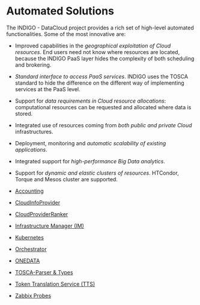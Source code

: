 # Automated Solutions

The INDIGO - DataCloud project provides a rich set of high-level automated functionalities. Some of the most innovative are: 
* Improved capabilities in the *geographical exploitation of Cloud resources*. End users need not know where resources are located, because the INDIGO PaaS layer hides the complexity of both scheduling and brokering.
* *Standard interface to access PaaS services*. INDIGO uses the TOSCA standard to hide the difference on the different way of implementing services at the PaaS level.
* Support for *data requirements in Cloud resource allocations*: computational resources can be requested and allocated where data is stored.
* Integrated use of resources coming from *both public and private Cloud* infrastructures.
* Deployment, monitoring and *automatic scalability of existing applications*.
* Integrated support for *high-performance Big Data analytics*.
* Support for *dynamic and elastic clusters of resources*. HTCondor, Torque and Mesos cluster are supported. 


* [Accounting](accounting1.md)
* [CloudInfoProvider](cip1.md)
* [CloudProviderRanker](cpr1.md)
* [Infrastructure Manager (IM)](im1.md)
* [Kubernetes](kubernetes1.md)
* [Orchestrator](orchestrator1.md)
* [ONEDATA](onedata1.md)
* [TOSCA-Parser & Types](tosca-pt1.md)
* [Token Translation Service (TTS)](tts1.md)
* [Zabbix Probes](zabbix-probes1.md)


